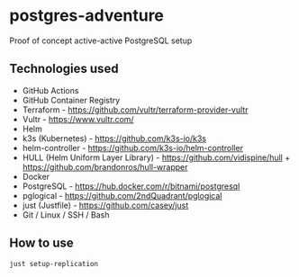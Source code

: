 # postgres-adventure
Proof of concept active-active PostgreSQL setup

## Technologies used

* GitHub Actions
* GitHub Container Registry
* Terraform - https://github.com/vultr/terraform-provider-vultr
* Vultr - https://www.vultr.com/
* Helm
* k3s (Kubernetes) - https://github.com/k3s-io/k3s
* helm-controller - https://github.com/k3s-io/helm-controller
* HULL (Helm Uniform Layer Library) - https://github.com/vidispine/hull + https://github.com/brandonros/hull-wrapper
* Docker
* PostgreSQL - https://hub.docker.com/r/bitnami/postgresql
* pglogical - https://github.com/2ndQuadrant/pglogical
* just (Justfile) - https://github.com/casey/just
* Git / Linux / SSH / Bash

## How to use

```shell
just setup-replication
```
